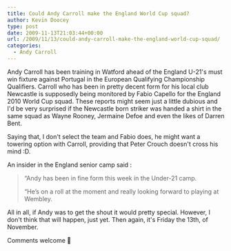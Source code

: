```yaml
---
title: Could Andy Carroll make the England World Cup squad?
author: Kevin Doocey
type: post
date: 2009-11-13T21:03:44+00:00
url: /2009/11/13/could-andy-carroll-make-the-england-world-cup-squad/
categories:
  - Andy Carroll
---
```


Andy Carroll has been training in Watford ahead of the England U-21's must win fixture against Portugal in the European Qualifying Championship Qualifiers. Carroll who has been in pretty decent form for his local club Newcastle is supposedly being monitored by Fabio Capello for the England 2010 World Cup squad. These reports might seem just a little dubious and I'd be very surprised if the Newcastle born striker was handed a shirt in the same squad as Wayne Rooney, Jermaine Defoe and even the likes of Darren Bent.

Saying that, I don't select the team and Fabio does, he might want a towering option with Carroll, providing that Peter Crouch doesn't cross his mind :D.

An insider in the England senior camp said :

> “Andy has been in fine form this week in the Under-21 camp.
>
> “He’s on a roll at the moment and really looking forward to playing at Wembley.

All in all, if Andy was to get the shout it would pretty special. However, I don't think that will happen, just yet. Then again, it's Friday the 13th, of November.

Comments welcome 🙂
